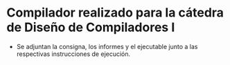 # Compilador realizado para la cátedra de Diseño de Compiladores I
- Se adjuntan la consigna, los informes y el ejecutable junto a las respectivas instrucciones de ejecución.
